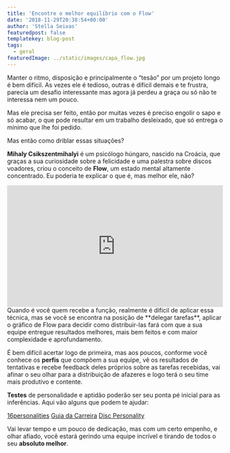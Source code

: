```yaml
---
title: 'Encontre o melhor equilíbrio com o Flow'
date: '2018-11-29T20:38:54+00:00'
author: 'Stella Seixas'
featuredpost: false
templatekey: blog-post
tags:
  - geral
featuredImage: ../static/images/capa_flow.jpg
---
```


Manter o ritmo, disposição e principalmente o “tesão” por um projeto longo é bem difícil. As vezes ele é tedioso, outras é difícil demais e te frustra, parecia um desafio interessante mas agora já perdeu a graça ou só não te interessa nem um pouco.

Mas ele precisa ser feito, então por muitas vezes é preciso engolir o sapo e só acabar, o que pode resultar em um trabalho desleixado, que só entrega o mínimo que lhe foi pedido.

Mas então como driblar essas situações?

**Mihaly Csikszentmihalyi** é um psicólogo húngaro, nascido na Croácia, que graças a sua curiosidade sobre a felicidade e uma palestra sobre discos voadores, criou o conceito de **Flow**, um estado mental altamente concentrado. Eu poderia te explicar o que é, mas melhor ele, não?

<div style="max-width: 854px;"><div style="position: relative; height: 0; padding-bottom: 56.25%;"><iframe allowfullscreen="allowfullscreen" frameborder="0" height="480" loading="lazy" scrolling="no" src="https://embed.ted.com/talks/lang/pt-br/mihaly_csikszentmihalyi_on_flow" style="position: absolute; left: 0; top: 0; width: 100%; height: 100%;" width="854"></iframe></div></div>Quando é você quem recebe a função, realmente é difícil de aplicar essa técnica, mas se você se encontra na posição de **delegar tarefas**, aplicar o gráfico de Flow para decidir como distribuir-las fará com que a sua equipe entregue resultados melhores, mais bem feitos e com maior complexidade e aprofundamento.

É bem difícil acertar logo de primeira, mas aos poucos, conforme você conhece os **perfis** que compõem a sua equipe, vê os resultados de tentativas e recebe feedback deles próprios sobre as tarefas recebidas, vai afinar o seu olhar para a distribuição de afazeres e logo terá o seu time mais produtivo e contente.

**Testes** de personalidade e aptidão poderão ser seu ponta pé inicial para as inferências. Aqui vão alguns que podem te ajudar:

[16personalities](https://www.16personalities.com/br/teste-de-personalidade)
[Guia da Carreira](https://www.guiadacarreira.com.br/testes/teste-de-personalidade/)
[Disc Personality](https://www.123test.com/disc-personality-test/)

Vai levar tempo e um pouco de dedicação, mas com um certo empenho, e olhar afiado, você estará gerindo uma equipe incrível e tirando de todos o seu **absoluto melhor**.
